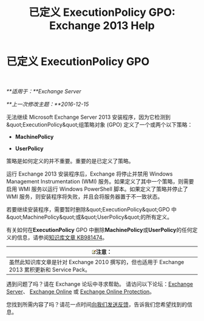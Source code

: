 ﻿---
title: '已定义 ExecutionPolicy GPO: Exchange 2013 Help'
TOCTitle: 已定义 ExecutionPolicy GPO
ms:assetid: 63de83e2-9a6b-4f57-85b9-df445bea18dd
ms:mtpsurl: https://technet.microsoft.com/zh-cn/library/ms.exch.setupreadiness.powershellexecutionpolicycheckset(v=EXCHG.150)
ms:contentKeyID: 61203676
ms.date: 05/21/2018
mtps_version: v=EXCHG.150
ms.translationtype: MT
---

# 已定义 ExecutionPolicy GPO

 

_**适用于：**Exchange Server_

_**上一次修改主题：**2016-12-15_

无法继续 Microsoft Exchange Server 2013 安装程序，因为它检测到\&quot;ExecutionPolicy\&quot;组策略对象 (GPO) 定义了一个或两个以下策略：

  - **MachinePolicy**

  - **UserPolicy**

策略是如何定义的并不重要。重要的是已定义了策略。

运行 Exchange 2013 安装程序后，Exchange 将停止并禁用 Windows Management Instrumentation (WMI) 服务。如果定义了其中一个策略，则需要启用 WMI 服务以运行 Windows PowerShell 脚本。如果定义了策略并停止了 WMI 服务，则安装程序将失败，并且会将服务器置于不一致状态。

若要继续安装程序，需要暂时删除\&quot;ExecutionPolicy\&quot;GPO 中\&quot;MachinePolicy\&quot;或\&quot;UserPolicy\&quot;的所有定义。

有关如何在**ExecutionPolicy** GPO 中删除**MachinePolicy**或**UserPolicy**的任何定义的信息，请参阅[知识库文章 KB981474](https://go.microsoft.com/fwlink/?linkid=3052%26kbid=981474)。

<table>
<thead>
<tr class="header">
<th><img src="images/Bb124558.note(EXCHG.150).gif" title="注意" alt="注意" />注意：</th>
</tr>
</thead>
<tbody>
<tr class="odd">
<td>虽然此知识库文章是针对 Exchange 2010 撰写的，但也适用于 Exchange 2013 累积更新和 Service Pack。</td>
</tr>
</tbody>
</table>


遇到问题了吗？请在 Exchange 论坛中寻求帮助。 请访问以下论坛：[Exchange Server](https://go.microsoft.com/fwlink/p/?linkid=60612)、 [Exchange Online](https://go.microsoft.com/fwlink/p/?linkid=267542) 或 [Exchange Online Protection](https://go.microsoft.com/fwlink/p/?linkid=285351)。

您找到所需内容了吗？请花一点时间[向我们发送反馈](mailto:exsetuphelpfeedback@microsoft.com?subject=exchange%202013%20setup%20help%20feedbac)，告诉我们您希望找到的信息。

